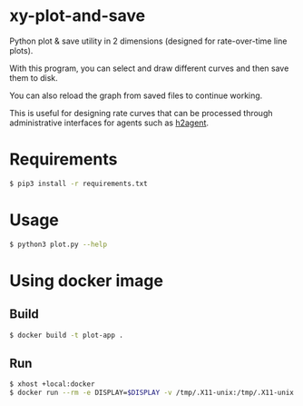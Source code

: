 # xy-plot-and-save
Python plot & save utility in 2 dimensions (designed for rate-over-time line plots).

With this program, you can select and draw different curves and then save them to disk.

You can also reload the graph from saved files to continue working.

This is useful for designing rate curves that can be processed through administrative interfaces for agents such as [h2agent](https://github.com/testillano/h2agent).

# Requirements

```bash
$ pip3 install -r requirements.txt 
```

# Usage

```bash
$ python3 plot.py --help
```

# Using docker image

## Build

```bash
$ docker build -t plot-app .
```

## Run 

```bash
$ xhost +local:docker
$ docker run --rm -e DISPLAY=$DISPLAY -v /tmp/.X11-unix:/tmp/.X11-unix -v ${PWD}:/home plot-app --labels test1,test2
```

